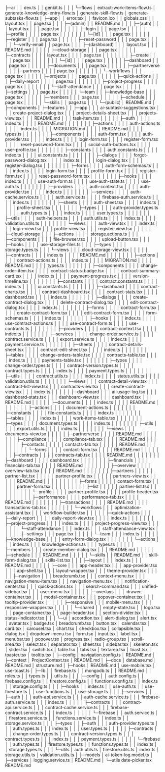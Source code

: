 ├─ai
│  │  dev.ts
│  │  genkit.ts
│  │
│  └─flows
│          extract-work-items-flow.ts
│          generate-knowledge-entry-flow.ts
│          generate-skill-flow.ts
│          generate-subtasks-flow.ts
│
├─app
│  │  error.tsx
│  │  favicon.ico
│  │  globals.css
│  │  layout.tsx
│  │  page.tsx
│  │
│  ├─(admin)
│  │      README.md
│  │
│  ├─(auth)
│  │  │  layout.tsx
│  │  │  page.tsx
│  │  │
│  │  ├─login
│  │  │      page.tsx
│  │  │
│  │  ├─profile
│  │  │  │  page.tsx
│  │  │  │
│  │  │  └─[id]
│  │  │          page.tsx
│  │  │
│  │  ├─register
│  │  │      page.tsx
│  │  │
│  │  ├─reset-password
│  │  │      page.tsx
│  │  │
│  │  └─verify-email
│  │          page.tsx
│  │
│  ├─(dashboard)
│  │  │  layout.tsx
│  │  │  README.md
│  │  │
│  │  ├─cloud-storage
│  │  │      page.tsx
│  │  │
│  │  ├─contracts
│  │  │  │  layout.tsx
│  │  │  │  page.tsx
│  │  │  │
│  │  │  ├─create
│  │  │  │      page.tsx
│  │  │  │
│  │  │  └─[id]
│  │  │          page.tsx
│  │  │
│  │  ├─dashboard
│  │  │      page.tsx
│  │  │
│  │  ├─documents
│  │  │      page.tsx
│  │  │
│  │  ├─partnerverse
│  │  │  ├─partners
│  │  │  │      page.tsx
│  │  │  │
│  │  │  └─workflows
│  │  │          page.tsx
│  │  │
│  │  ├─projects
│  │  │      page.tsx
│  │  │
│  │  ├─quick-actions
│  │  │  ├─daily-report
│  │  │  │      page.tsx
│  │  │  │
│  │  │  ├─project-progress
│  │  │  │      page.tsx
│  │  │  │
│  │  │  └─staff-attendance
│  │  │          page.tsx
│  │  │
│  │  ├─settings
│  │  │      page.tsx
│  │  │
│  │  └─team
│  │      ├─knowledge-base
│  │      │      page.tsx
│  │      │
│  │      ├─members
│  │      │      page.tsx
│  │      │
│  │      ├─schedule
│  │      │      page.tsx
│  │      │
│  │      └─skills
│  │              page.tsx
│  │
│  └─(public)
│          README.md
│
├─components
│  ├─features
│  │  ├─app
│  │  │      ai-subtask-suggestions.tsx
│  │  │      create-project-dialog.tsx
│  │  │      project-details-sheet.tsx
│  │  │      projects-view.tsx
│  │  │      README.md
│  │  │      task-item.tsx
│  │  │
│  │  ├─auth
│  │  │  │  index.ts
│  │  │  │  README.md
│  │  │  │
│  │  │  ├─actions
│  │  │  │      auth-actions.ts
│  │  │  │      index.ts
│  │  │  │      MIGRATION.md
│  │  │  │      README.md
│  │  │  │      types.ts
│  │  │  │
│  │  │  ├─components
│  │  │  │      auth-form.tsx
│  │  │  │      auth-provider.tsx
│  │  │  │      index.ts
│  │  │  │      login-form.tsx
│  │  │  │      register-form.tsx
│  │  │  │      reset-password-form.tsx
│  │  │  │      social-auth-buttons.tsx
│  │  │  │      user-profile.tsx
│  │  │  │
│  │  │  ├─constants
│  │  │  │      auth.constants.ts
│  │  │  │      index.ts
│  │  │  │      ui.constants.ts
│  │  │  │
│  │  │  ├─dialogs
│  │  │  │      forgot-password-dialog.tsx
│  │  │  │      index.ts
│  │  │  │      login-dialog.tsx
│  │  │  │      register-dialog.tsx
│  │  │  │
│  │  │  ├─forms
│  │  │  │      auth-form-schemas.ts
│  │  │  │      index.ts
│  │  │  │      login-form.tsx
│  │  │  │      profile-form.tsx
│  │  │  │      register-form.tsx
│  │  │  │      reset-password-form.tsx
│  │  │  │
│  │  │  ├─hooks
│  │  │  │      index.ts
│  │  │  │      use-auth-form.ts
│  │  │  │      use-auth-state.ts
│  │  │  │      use-auth.ts
│  │  │  │
│  │  │  ├─providers
│  │  │  │      auth-context.tsx
│  │  │  │      auth-provider.tsx
│  │  │  │      index.ts
│  │  │  │
│  │  │  ├─services
│  │  │  │      auth-cache.service.ts
│  │  │  │      auth.service.ts
│  │  │  │      firebase-auth.service.ts
│  │  │  │      index.ts
│  │  │  │
│  │  │  ├─sheets
│  │  │  │      auth-sheet.tsx
│  │  │  │      index.ts
│  │  │  │      profile-sheet.tsx
│  │  │  │
│  │  │  ├─types
│  │  │  │      auth-provider.types.ts
│  │  │  │      auth.types.ts
│  │  │  │      index.ts
│  │  │  │      user.types.ts
│  │  │  │
│  │  │  ├─utils
│  │  │  │      auth-helpers.ts
│  │  │  │      auth.utils.ts
│  │  │  │      index.ts
│  │  │  │      validation.utils.ts
│  │  │  │
│  │  │  └─views
│  │  │          auth-view.tsx
│  │  │          index.ts
│  │  │          login-view.tsx
│  │  │          profile-view.tsx
│  │  │          register-view.tsx
│  │  │
│  │  ├─cloud-storage
│  │  │  ├─actions
│  │  │  │      storage.actions.ts
│  │  │  ├─components
│  │  │  │      file-browser.tsx
│  │  │  │      upload-button.tsx
│  │  │  ├─hooks
│  │  │  │      use-storage-files.ts
│  │  │  ├─types
│  │  │  │      storage.types.ts
│  │  │  └─views
│  │  │          cloud-storage-view.tsx
│  │  │
│  │  ├─contracts
│  │  │  │  index.ts
│  │  │  │  README.md
│  │  │  │
│  │  │  ├─actions
│  │  │  │      contract-actions.ts
│  │  │  │      index.ts
│  │  │  │      MIGRATION.md
│  │  │  │      README.md
│  │  │  │      types.ts
│  │  │  │
│  │  │  ├─components
│  │  │  │      change-order-item.tsx
│  │  │  │      contract-status-badge.tsx
│  │  │  │      contract-summary-card.tsx
│  │  │  │      index.ts
│  │  │  │      payment-progress.tsx
│  │  │  │      version-timeline.tsx
│  │  │  │
│  │  │  ├─constants
│  │  │  │      contract.constants.ts
│  │  │  │      index.ts
│  │  │  │      ui.constants.ts
│  │  │  │
│  │  │  ├─dashboard
│  │  │  │      contract-charts.tsx
│  │  │  │      contract-dashboard.tsx
│  │  │  │      contract-stats.tsx
│  │  │  │      dashboard.tsx
│  │  │  │      index.ts
│  │  │  │
│  │  │  ├─dialogs
│  │  │  │      create-contract-dialog.tsx
│  │  │  │      delete-contract-dialog.tsx
│  │  │  │      edit-contract-dialog.tsx
│  │  │  │      index.ts
│  │  │  │
│  │  │  ├─forms
│  │  │  │      contract-form.tsx
│  │  │  │      create-contract-form.tsx
│  │  │  │      edit-contract-form.tsx
│  │  │  │      form-schemas.ts
│  │  │  │      index.ts
│  │  │  │
│  │  │  ├─hooks
│  │  │  │      index.ts
│  │  │  │      use-contract-actions.ts
│  │  │  │      use-contract-form.ts
│  │  │  │      use-contracts.ts
│  │  │  │
│  │  │  ├─providers
│  │  │  │      contract-context.tsx
│  │  │  │      index.ts
│  │  │  │
│  │  │  ├─services
│  │  │  │      change-order.service.ts
│  │  │  │      contract.service.ts
│  │  │  │      export.service.ts
│  │  │  │      index.ts
│  │  │  │      payment.service.ts
│  │  │  │
│  │  │  ├─sheets
│  │  │  │      contract-details-sheet.tsx
│  │  │  │      contract-edit-sheet.tsx
│  │  │  │      index.ts
│  │  │  │
│  │  │  ├─tables
│  │  │  │      change-orders-table.tsx
│  │  │  │      contracts-table.tsx
│  │  │  │      index.ts
│  │  │  │      payments-table.tsx
│  │  │  │
│  │  │  ├─types
│  │  │  │      change-order.types.ts
│  │  │  │      contract-version.types.ts
│  │  │  │      contract.types.ts
│  │  │  │      index.ts
│  │  │  │      payment.types.ts
│  │  │  │
│  │  │  ├─utils
│  │  │  │      contract.utils.ts
│  │  │  │      index.ts
│  │  │  │      status.utils.ts
│  │  │  │      validation.utils.ts
│  │  │  │
│  │  │  └─views
│  │  │          contract-detail-view.tsx
│  │  │          contract-list-view.tsx
│  │  │          contracts-view.tsx
│  │  │          create-contract-view.tsx
│  │  │          index.ts
│  │  │
│  │  ├─dashboard
│  │  │      ai-usage-log.tsx
│  │  │      dashboard-stats.tsx
│  │  │      dashboard-view.tsx
│  │  │      dashboard.tsx
│  │  │      README.md
│  │  │
│  │  ├─documents
│  │  │  │  index.ts
│  │  │  │  README.md
│  │  │  │
│  │  │  ├─actions
│  │  │  │      document-actions.ts
│  │  │  │
│  │  │  ├─constants
│  │  │  │      file-constants.ts
│  │  │  │      index.ts
│  │  │  │
│  │  │  ├─tables
│  │  │  │      index.ts
│  │  │  │      work-items-table.tsx
│  │  │  │
│  │  │  ├─types
│  │  │  │      document.types.ts
│  │  │  │      index.ts
│  │  │  │
│  │  │  ├─utils
│  │  │  │      export.utils.ts
│  │  │  │      index.ts
│  │  │  │
│  │  │  └─views
│  │  │          documents-view.tsx
│  │  │
│  │  ├─partnerverse
│  │  │  │  README.md
│  │  │  │
│  │  │  ├─compliance
│  │  │  │      compliance-tab.tsx
│  │  │  │      README.md
│  │  │  │
│  │  │  ├─contacts
│  │  │  │  │  contacts-tab.tsx
│  │  │  │  │  README.md
│  │  │  │  │
│  │  │  │  └─forms
│  │  │  │          contact-form.tsx
│  │  │  │          README.md
│  │  │  │
│  │  │  ├─contracts
│  │  │  │      contracts-tab.tsx
│  │  │  │      README.md
│  │  │  │
│  │  │  ├─dashboard
│  │  │  │      dashboard.tsx
│  │  │  │
│  │  │  ├─financials
│  │  │  │      financials-tab.tsx
│  │  │  │      README.md
│  │  │  │
│  │  │  ├─overview
│  │  │  │      overview-tab.tsx
│  │  │  │      README.md
│  │  │  │
│  │  │  ├─partners
│  │  │  │  │  partner-list.tsx
│  │  │  │  │  partner-profile.tsx
│  │  │  │  │  partners-view.tsx
│  │  │  │  │  README.md
│  │  │  │  │
│  │  │  │  ├─forms
│  │  │  │  │      contact-form.tsx
│  │  │  │  │      partner-form.tsx
│  │  │  │  │
│  │  │  │  ├─list
│  │  │  │  │      partner-list.tsx
│  │  │  │  │
│  │  │  │  └─profile
│  │  │  │          partner-profile.tsx
│  │  │  │          profile-header.tsx
│  │  │  │
│  │  │  ├─performance
│  │  │  │      performance-tab.tsx
│  │  │  │      README.md
│  │  │  │
│  │  │  ├─transactions
│  │  │  │      README.md
│  │  │  │      transactions-tab.tsx
│  │  │  │
│  │  │  └─workflows
│  │  │          optimization-assistant.tsx
│  │  │          workflow-builder.tsx
│  │  │
│  │  ├─quick-actions
│  │  │  ├─daily-report
│  │  │  │      daily-report-view.tsx
│  │  │  │      index.ts
│  │  │  │
│  │  │  ├─project-progress
│  │  │  │      index.ts
│  │  │  │      project-progress-view.tsx
│  │  │  │
│  │  │  └─staff-attendance
│  │  │          index.ts
│  │  │          staff-attendance-view.tsx
│  │  │
│  │  ├─settings
│  │  │      page.tsx
│  │  │
│  │  └─team
│  │      │  index.ts
│  │      │
│  │      ├─knowledge-base
│  │      │  │  entry-form-dialog.tsx
│  │      │  │
│  │      │  └─actions
│  │      │          index.ts
│  │      │          knowledge-actions.ts
│  │      │          types.ts
│  │      │
│  │      ├─members
│  │      │      create-member-dialog.tsx
│  │      │      README.md
│  │      │
│  │      ├─schedule
│  │      │      README.md
│  │      │
│  │      └─skills
│  │              README.md
│  │              skill-form-dialog.tsx
│  │              skills-list.tsx
│  │
│  ├─layout
│  │  │  index.ts
│  │  │  README.md
│  │  │
│  │  ├─core
│  │  │      app-header.tsx
│  │  │      app-provider.tsx
│  │  │      app-shell.tsx
│  │  │      layout-wrapper.tsx
│  │  │      theme-provider.tsx
│  │  │
│  │  ├─navigation
│  │  │      breadcrumb.tsx
│  │  │      context-menu.tsx
│  │  │      navigation-menu-item.tsx
│  │  │      navigation-menu.tsx
│  │  │      notification-center.tsx
│  │  │      quick-actions.tsx
│  │  │      search-command.tsx
│  │  │      unified-sidebar.tsx
│  │  │      user-menu.tsx
│  │  │
│  │  ├─overlays
│  │  │      drawer-container.tsx
│  │  │      modal-container.tsx
│  │  │      popover-container.tsx
│  │  │      tooltip-provider.tsx
│  │  │
│  │  ├─responsive
│  │  │      mobile-menu.tsx
│  │  │      responsive-wrapper.tsx
│  │  │
│  │  └─shared
│  │          empty-state.tsx
│  │          logo.tsx
│  │          page-container.tsx
│  │          page-header.tsx
│  │          section-divider.tsx
│  │          status-indicator.tsx
│  │
│  └─ui
│          accordion.tsx
│          alert-dialog.tsx
│          alert.tsx
│          avatar.tsx
│          badge.tsx
│          breadcrumb.tsx
│          button.tsx
│          calendar.tsx
│          card.tsx
│          carousel.tsx
│          chart.tsx
│          checkbox.tsx
│          collapsible.tsx
│          dialog.tsx
│          dropdown-menu.tsx
│          form.tsx
│          input.tsx
│          label.tsx
│          menubar.tsx
│          popover.tsx
│          progress.tsx
│          radio-group.tsx
│          scroll-area.tsx
│          select.tsx
│          separator.tsx
│          sheet.tsx
│          sidebar.tsx
│          skeleton.tsx
│          slider.tsx
│          switch.tsx
│          table.tsx
│          tabs.tsx
│          textarea.tsx
│          toast.tsx
│          toaster.tsx
│          tooltip.tsx
│
├─config
│      navigation.config.ts
│      README.md
│
├─context
│      ProjectContext.tsx
│      README.md
│
├─docs
│      database.md
│      README.md
│      structure.md
│
├─hooks
│      README.md
│      use-mobile.tsx
│      use-toast.ts
│
├─lib
│  │  firebase.ts
│  │  mongodb.ts
│  │  README.md
│  │  roles.ts
│  │  types.ts
│  │  utils.ts
│  │
│  ├─config
│  │      auth.config.ts
│  │      firebase.config.ts
│  │      firestore.config.ts
│  │      functions.config.ts
│  │      index.ts
│  │      storage.config.ts
│  │
│  ├─hooks
│  │      index.ts
│  │      use-auth.ts
│  │      use-firestore.ts
│  │      use-functions.ts
│  │      use-storage.ts
│  │
│  ├─services
│  │  ├─auth
│  │  │      auth-api.service.ts
│  │  │      auth-cache.service.ts
│  │  │      firebase-auth.service.ts
│  │  │      index.ts
│  │  │
│  │  ├─contracts
│  │  │      contract-api.service.ts
│  │  │      contract-cache.service.ts
│  │  │      firebase-contract.service.ts
│  │  │      index.ts
│  │  │
│  │  └─firebase
│  │          auth.service.ts
│  │          firestore.service.ts
│  │          functions.service.ts
│  │          index.ts
│  │          storage.service.ts
│  │
│  ├─types
│  │  ├─auth
│  │  │      auth-provider.types.ts
│  │  │      auth.types.ts
│  │  │      index.ts
│  │  │      user.types.ts
│  │  │
│  │  ├─contracts
│  │  │      change-order.types.ts
│  │  │      contract-version.types.ts
│  │  │      contract.types.ts
│  │  │      index.ts
│  │  │      payment.types.ts
│  │  │
│  │  └─firebase
│  │          auth.types.ts
│  │          firestore.types.ts
│  │          functions.types.ts
│  │          index.ts
│  │          storage.types.ts
│  │
│  └─utils
│          auth.utils.ts
│          firestore.utils.ts
│          index.ts
│          storage.utils.ts
│          validation.utils.ts
│
├─models
│      ai-token-log.model.ts
│
├─services
│      logging.service.ts
│      README.md
│
└─utils
        date-picker.tsx
        README.md
